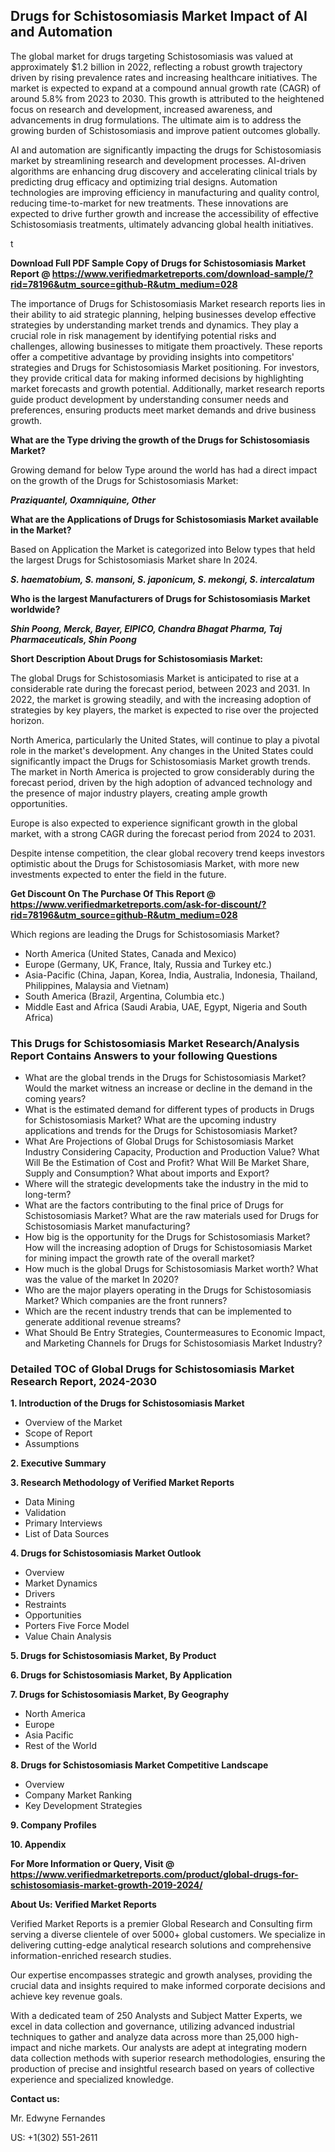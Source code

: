 <h2>Drugs for Schistosomiasis Market Impact of AI and Automation</h2><p>The global market for drugs targeting Schistosomiasis was valued at approximately $1.2 billion in 2022, reflecting a robust growth trajectory driven by rising prevalence rates and increasing healthcare initiatives. The market is expected to expand at a compound annual growth rate (CAGR) of around 5.8% from 2023 to 2030. This growth is attributed to the heightened focus on research and development, increased awareness, and advancements in drug formulations. The ultimate aim is to address the growing burden of Schistosomiasis and improve patient outcomes globally.</p><p>AI and automation are significantly impacting the drugs for Schistosomiasis market by streamlining research and development processes. AI-driven algorithms are enhancing drug discovery and accelerating clinical trials by predicting drug efficacy and optimizing trial designs. Automation technologies are improving efficiency in manufacturing and quality control, reducing time-to-market for new treatments. These innovations are expected to drive further growth and increase the accessibility of effective Schistosomiasis treatments, ultimately advancing global health initiatives.</p>t</p><p id="" class=""><strong>Download Full PDF Sample Copy of Drugs for Schistosomiasis Market Report @ <a href="https://www.verifiedmarketreports.com/download-sample/?rid=78196&utm_source=github-R&utm_medium=028" target="_blank">https://www.verifiedmarketreports.com/download-sample/?rid=78196&utm_source=github-R&utm_medium=028</a></strong></p><p>The importance of&nbsp;Drugs for Schistosomiasis Market research reports lies in their ability to aid strategic planning, helping businesses develop effective strategies by understanding market trends and dynamics. They play a crucial role in risk management by identifying potential risks and challenges, allowing businesses to mitigate them proactively. These reports offer a competitive advantage by providing insights into competitors' strategies and Drugs for Schistosomiasis Market positioning. For investors, they provide critical data for making informed decisions by highlighting market forecasts and growth potential. Additionally, market research reports guide product development by understanding consumer needs and preferences, ensuring products meet market demands and drive business growth.</p><p><strong>What are the&nbsp;Type driving the growth of the Drugs for Schistosomiasis Market?</strong></p><p id="" class="">Growing demand for below Type around the world has had a direct impact on the growth of the Drugs for Schistosomiasis Market:</p><em><strong>Praziquantel, Oxamniquine, Other</strong></em></p><strong>What are the&nbsp;Applications&nbsp;of Drugs for Schistosomiasis Market available in the Market?</strong></p><p id="" class="">Based on Application the Market is categorized into Below types that held the largest Drugs for Schistosomiasis Market share In 2024.</p><em><strong>S. haematobium, S. mansoni, S. japonicum, S. mekongi, S. intercalatum</strong></em></p><strong>Who is the largest Manufacturers of Drugs for Schistosomiasis Market worldwide?</strong></p><p><em><strong>Shin Poong, Merck, Bayer, EIPICO, Chandra Bhagat Pharma, Taj Pharmaceuticals, Shin Poong</strong></em></p><p id="" class=""><strong>Short Description About Drugs for Schistosomiasis Market:</strong></p><p>The global Drugs for Schistosomiasis Market is anticipated to rise at a considerable rate during the forecast period, between 2023 and 2031. In 2022, the market is growing steadily, and with the increasing adoption of strategies by key players, the market is expected to rise over the projected horizon.</p><p>North America, particularly the United States, will continue to play a pivotal role in the market's development. Any changes in the United States could significantly impact the Drugs for Schistosomiasis Market growth trends. The market in North America is projected to grow considerably during the forecast period, driven by the high adoption of advanced technology and the presence of major industry players, creating ample growth opportunities.</p><p>Europe is also expected to experience significant growth in the global market, with a strong CAGR during the forecast period from 2024 to 2031.</p><p>Despite intense competition, the clear global recovery trend keeps investors optimistic about the Drugs for Schistosomiasis Market, with more new investments expected to enter the field in the future.</p><p id="" class=""><strong>Get Discount On The Purchase Of This Report @ <a href="https://www.verifiedmarketreports.com/ask-for-discount/?rid=78196&utm_source=github-R&utm_medium=028" target="_blank">https://www.verifiedmarketreports.com/ask-for-discount/?rid=78196&utm_source=github-R&utm_medium=028</a></strong></p>Which regions are leading the Drugs for Schistosomiasis Market?</p><ul><li>North America (United States, Canada and Mexico)</li><li>Europe (Germany, UK, France, Italy, Russia and Turkey etc.)</li><li>Asia-Pacific (China, Japan, Korea, India, Australia, Indonesia, Thailand, Philippines, Malaysia and Vietnam)</li><li>South America (Brazil, Argentina, Columbia etc.)</li><li>Middle East and Africa (Saudi Arabia, UAE, Egypt, Nigeria and South Africa)</li></ul><h3 id="" class="">This Drugs for Schistosomiasis Market Research/Analysis Report Contains Answers to your following Questions</h3><ul><li>What are the global trends in the Drugs for Schistosomiasis Market? Would the market witness an increase or decline in the demand in the coming years?</li><li>What is the estimated demand for different types of products in Drugs for Schistosomiasis Market? What are the upcoming industry applications and trends for the Drugs for Schistosomiasis Market?</li><li>What Are Projections of Global Drugs for Schistosomiasis Market Industry Considering Capacity, Production and Production Value? What Will Be the Estimation of Cost and Profit? What Will Be Market Share, Supply and Consumption? What about imports and Export?</li><li>Where will the strategic developments take the industry in the mid to long-term?</li><li>What are the factors contributing to the final price of Drugs for Schistosomiasis Market? What are the raw materials used for Drugs for Schistosomiasis Market manufacturing?</li><li>How big is the opportunity for the Drugs for Schistosomiasis Market? How will the increasing adoption of Drugs for Schistosomiasis Market for mining impact the growth rate of the overall market?</li><li>How much is the global Drugs for Schistosomiasis Market worth? What was the value of the market In 2020?</li><li>Who are the major players operating in the Drugs for Schistosomiasis Market? Which companies are the front runners?</li><li>Which are the recent industry trends that can be implemented to generate additional revenue streams?</li><li>What Should Be Entry Strategies, Countermeasures to Economic Impact, and Marketing Channels for Drugs for Schistosomiasis Market Industry?</li></ul><h3 id="" class="">Detailed TOC of Global Drugs for Schistosomiasis Market Research Report, 2024-2030</h3><p id="" class=""><strong>1. Introduction of the Drugs for Schistosomiasis Market</strong></p><ul><li>Overview of the Market</li><li>Scope of Report</li><li>Assumptions</li></ul><p id="" class=""><strong>2. Executive Summary</strong></p><p id="" class=""><strong>3. Research Methodology of Verified Market Reports</strong></p><ul><li>Data Mining</li><li>Validation</li><li>Primary Interviews</li><li>List of Data Sources</li></ul><p id="" class=""><strong>4. Drugs for Schistosomiasis Market Outlook</strong></p><ul><li>Overview</li><li>Market Dynamics</li><li>Drivers</li><li>Restraints</li><li>Opportunities</li><li>Porters Five Force Model</li><li>Value Chain Analysis</li></ul><p id="" class=""><strong>5. Drugs for Schistosomiasis Market, By Product</strong></p><p id="" class=""><strong>6. Drugs for Schistosomiasis Market, By Application</strong></p><p id="" class=""><strong>7. Drugs for Schistosomiasis Market, By Geography</strong></p><ul><li>North America</li><li>Europe</li><li>Asia Pacific</li><li>Rest of the World</li></ul><p id="" class=""><strong>8. Drugs for Schistosomiasis Market Competitive Landscape</strong></p><ul><li>Overview</li><li>Company Market Ranking</li><li>Key Development Strategies</li></ul><p id="" class=""><strong>9. Company Profiles</strong></p><p id="" class=""><strong>10. Appendix</strong></p><p id="" class=""><strong>For More Information or Query, Visit @ <a href="https://www.verifiedmarketreports.com/product/global-drugs-for-schistosomiasis-market-growth-2019-2024/" target="_blank">https://www.verifiedmarketreports.com/product/global-drugs-for-schistosomiasis-market-growth-2019-2024/</a></strong></p><p id="" class=""><strong>About Us: Verified Market Reports</strong></p><p id="" class="">Verified Market Reports is a premier Global Research and Consulting firm serving a diverse clientele of over 5000+ global customers. We specialize in delivering cutting-edge analytical research solutions and comprehensive information-enriched research studies.</p><p id="" class="">Our expertise encompasses strategic and growth analyses, providing the crucial data and insights required to make informed corporate decisions and achieve key revenue goals.</p><p id="" class="">With a dedicated team of 250 Analysts and Subject Matter Experts, we excel in data collection and governance, utilizing advanced industrial techniques to gather and analyze data across more than 25,000 high-impact and niche markets. Our analysts are adept at integrating modern data collection methods with superior research methodologies, ensuring the production of precise and insightful research based on years of collective experience and specialized knowledge.</p><p id="" class=""><strong>Contact us:</strong></p><p id="" class="">Mr. Edwyne Fernandes</p><p id="" class="">US: +1(302) 551-2611</p>